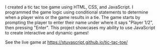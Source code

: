 I created a tic tac toe game using HTML, CSS, and JavaScript. I programmed the game logic using conditional statements to determine when a player wins or the game results in a tie. The game starts by prompting the player to enter their name under where it says "Player 1/2", then pressing "Enter". This project showcases my ability to use JavaScript to create interactive and dynamic games!

See the live game at https://stuvascript.github.io/tic-tac-toe/
